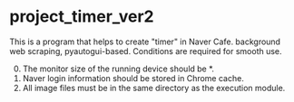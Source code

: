 # project_timer_ver2

This is a program that helps to create "timer" in Naver Cafe.
background web scraping, pyautogui-based.
Conditions are required for smooth use.

0. The monitor size of the running device should be *.
1. Naver login information should be stored in Chrome cache.
2. All image files must be in the same directory as the execution module.
